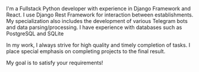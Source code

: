 I'm a Fullstack Python developer with experience in Django Framework and React. 
I use Django Rest Framework for interaction between establishments.
My specialization also includes the development of various Telegram bots and data parsing/processing.
I have experience with databases such as PostgreSQL and SQLite


In my work, I always strive for high quality and timely completion of tasks.
I place special emphasis on completing projects to the final result.

My goal is to satisfy your requirements!
